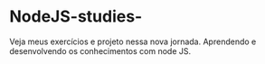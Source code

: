 # NodeJS-studies-
Veja meus exercícios e projeto nessa nova jornada. Aprendendo e desenvolvendo os conhecimentos com node JS.
